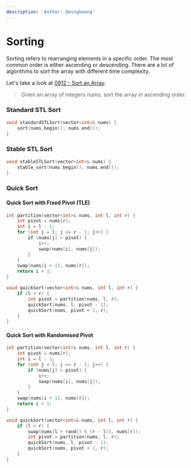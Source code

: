 ```yaml
---
description: 'Author: @wingkwong'
---
```


# Sorting

Sorting refers to rearranging elements in a specific order. The most common order is either ascending or descending. There are a lot of algorithms to sort the array with different time complexity.&#x20;

Let's take a look at [0912 - Sort an Array](https://leetcode.com/problems/sort-an-array/).

> Given an array of integers nums, sort the array in ascending order.

### Standard STL Sort

```cpp
void standardSTLSort(vector<int>& nums) {
    sort(nums.begin(), nums.end());
}
```

### Stable STL Sort

```cpp
void stableSTLSort(vector<int>& nums) {
    stable_sort(nums.begin(), nums.end());
}
```

### Quick Sort

#### Quick Sort with Fixed Pivot (TLE)

```cpp
int partition(vector<int>& nums, int l, int r) {
    int pivot = nums[r];
    int i = l - 1;
    for (int j = l; j <= r - 1; j++) {
        if (nums[j] < pivot) {
            i++;
            swap(nums[i], nums[j]);
        }
    }
    swap(nums[i + 1], nums[r]);
    return i + 1;
}

void quickSort(vector<int>& nums, int l, int r) {
    if (l < r) {
        int pivot = partition(nums, l, r);
        quickSort(nums, l, pivot - 1);
        quickSort(nums, pivot + 1, r);
    }
}
```

#### Quick Sort with Randomised Pivot

```cpp
int partition(vector<int>& nums, int l, int r) {
    int pivot = nums[r];
    int i = l - 1;
    for (int j = l; j <= r - 1; j++) {
        if (nums[j] < pivot) {
            i++;
            swap(nums[i], nums[j]);
        }
    }
    swap(nums[i + 1], nums[r]);
    return i + 1;
}

void quickSort(vector<int>& nums, int l, int r) {
    if (l < r) {
        swap(nums[l + rand() % (r - l)], nums[r]);
        int pivot = partition(nums, l, r);
        quickSort(nums, l, pivot - 1);
        quickSort(nums, pivot + 1, r);
    }
}
```
